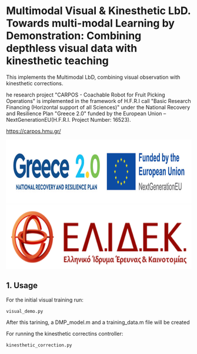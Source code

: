 # Multimodal Visual & Kinesthetic LbD. Towards multi-modal Learning by Demonstration: Combining depthless visual data with kinesthetic teaching
 
 This implements the Multimodal LbD, combining visual observation with kinesthetic corrections.
 
 he research project "CARPOS - Coachable Robot for Fruit Picking Operations" is implemented in the framework of H.F.R.I call "Basic Research Financing (Horizontal support of all Sciences)" under the National Recovery and Resilience Plan "Greece 2.0" funded by the European Union – NextGenerationEU(H.F.R.I. Project Number: 16523).
 
 https://carpos.hmu.gr/ 
 
 <p align="center">
   <img src="./doc/Greece_2.jpg" height="175" />
   <img src="./doc/elidek_logo.png" height="175" />
 </p>
 
 ## 1. Usage
 
 For the initial visual training run:
 
 ```
visual_demo.py
 
 ```
 
 After this tarining, a DMP_model.m and a training_data.m file will be created
 
 For running the kinesthetic correctins controller:
 
 ```
 kinesthetic_correction.py
 
 ```
